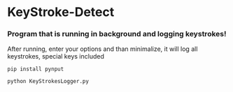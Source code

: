 # KeyStroke-Detect

### Program that is running in background and logging keystrokes!

After running, enter your options and than minimalize, it will log all keystrokes, special keys included

```pip install pynput```

```python KeyStrokesLogger.py```

